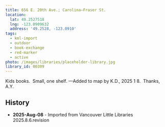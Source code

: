 ```yaml
---
title: 656 E. 20th Ave.; Carolina—Fraser St.
location:
  lat: 49.2527518
  lng: -123.0909632
  address: '49.2528, -123.0910'
tags:
  - kml-import
  - outdoor
  - book-exchange
  - red-marker
  - active
photo: /images/libraries/placeholder-library.jpg
library_id: 00309
---
```

Kids books.  Small, one shelf.
—Added to map by K.D., 2025 1 8.  Thanks, A.Y.

## History
- **2025-Aug-08** - Imported from Vancouver Little Libraries 2025.8.6.revision
